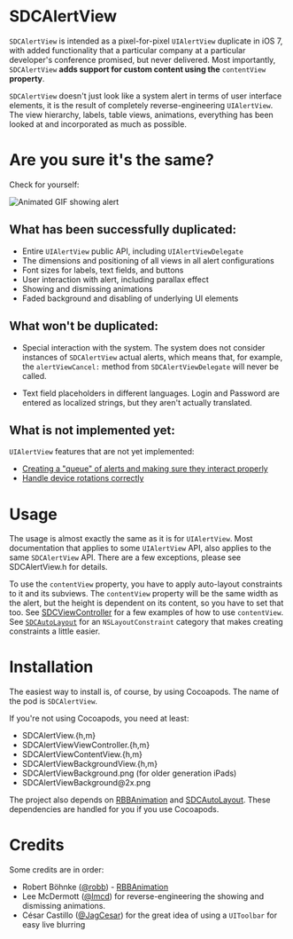 SDCAlertView
============
`SDCAlertView` is intended as a pixel-for-pixel `UIAlertView` duplicate in iOS 7, with added functionality that a particular company at a particular developer's conference promised, but never delivered. Most importantly, `SDCAlertView` **adds support for custom content using the** `contentView` **property**.

`SDCAlertView` doesn't just look like a system alert in terms of user interface elements, it is the result of completely reverse-engineering `UIAlertView`. The view hierarchy, labels, table views, animations, everything has been looked at and incorporated as much as possible.

Are you sure it's the same?
==============================
Check for yourself:

![Animated GIF showing alert](http://scott90.github.io/SDCAlertView/ProgressViewAlert.gif)

What has been successfully duplicated:
--------------------------------------

- Entire `UIAlertView` public API, including `UIAlertViewDelegate`
- The dimensions and positioning of all views in all alert configurations
- Font sizes for labels, text fields, and buttons
- User interaction with alert, including parallax effect
- Showing and dismissing animations
- Faded background and disabling of underlying UI elements

What won't be duplicated:
-------------------------

- Special interaction with the system. The system does not consider instances of `SDCAlertView` actual alerts, which means that, for example, the `alertViewCancel:` method from `SDCAlertViewDelegate` will never be called.

- Text field placeholders in different languages. Login and Password are entered as localized strings, but they aren't actually translated.

What is not implemented yet:
----------------------------
`UIAlertView` features that are not yet implemented:

- [Creating a "queue" of alerts and making sure they interact properly](https://github.com/Scott90/SDCAlertView/issues/3)
- [Handle device rotations correctly](https://github.com/Scott90/SDCAlertView/issues/1)

Usage
=====
The usage is almost exactly the same as it is for `UIAlertView`. Most documentation that applies to some `UIAlertView` API, also applies to the same `SDCAlertView` API. There are a few exceptions, please see SDCAlertView.h for details.

To use the `contentView` property, you have to apply auto-layout constraints to it and its subviews. The `contentView` property will be the same width as the alert, but the height is dependent on its content, so you have to set that too. See [SDCViewController](SDCAlertView/SDCViewController.m) for a few examples of how to use `contentView`. See [`SDCAutoLayout`](https://github.com/Scott90/SDCAutoLayout) for an `NSLayoutConstraint` category that makes creating constraints a little easier.

Installation
============
The easiest way to install is, of course, by using Cocoapods. The name of the pod is `SDCAlertView`.

If you're not using Cocoapods, you need at least:

- SDCAlertView.{h,m}
- SDCAlertViewViewController.{h,m}
- SDCAlertViewContentView.{h,m}
- SDCAlertViewBackgroundView.{h,m}
- SDCAlertViewBackground.png (for older generation iPads)
- SDCAlertViewBackground&#064;2x.png

The project also depends on [RBBAnimation](https://github.com/robb/RBBAnimation) and [SDCAutoLayout](https://github.com/Scott90/SDCAutoLayout). These dependencies are handled for you if you use Cocoapods.


Credits
=======

Some credits are in order:

- Robert Böhnke ([@robb](https://github.com/robb)) - [RBBAnimation](https://github.com/robb/RBBAnimation)
- Lee McDermott ([@lmcd](https://github.com/lmcd)) for reverse-engineering the showing and dismissing animations.
- César Castillo ([@JagCesar](https://github.com/JagCesar)) for the great idea of using a `UIToolbar` for easy live blurring